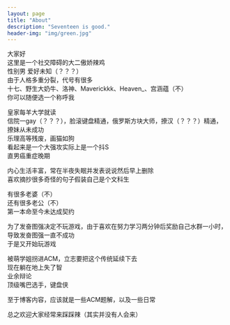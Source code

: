 ```yaml
---
layout: page
title: "About"
description: "Seventeen is good." 
header-img: "img/green.jpg"
---
```


大家好                
这里是一个社交障碍的大二傲娇辣鸡                                  
性别男 爱好未知（？？？）                                       
由于人格多重分裂，代号有很多                                       
十七、野生大奶牛、洛神、Maverickkk、Heaven_、宫涵蕴（不）                                       
你可以随便选一个称呼我                                       







皇家每羊大学就读                                          
信院一gay（？？？），脸滚键盘精通，俄罗斯方块大师，撩汉（？？？）精通，撩妹从未成功                                       
乐理高等残废，画猫如狗                                       
看起来是一个大强攻实际上是一个抖S                                       
直男癌重症晚期                                       



内心生活丰富，常在半夜失眠并发表说说然后早上删除                                       
喜欢摘抄很多奇怪的句子假装自己是个文科生                                       



有很多老婆（不）                                       
还有很多老公（不）                                       
第一本命至今未达成契约                                       



为了发奋图强决定不玩游戏，由于喜欢在努力学习两分钟后奖励自己水群一小时，导致发奋图强一直不成功                                       
于是又开始玩游戏                                       



被萌学姐拐进ACM，立志要把这个传统延续下去                                       
现在躺在地上失了智                                       
业余辩论                                       
顶级嘴巴选手，键盘侠                                       



至于博客内容，应该就是一些ACM题解，以及一些日常                                       



总之欢迎大家经常来踩踩辣（其实并没有人会来）                                       





